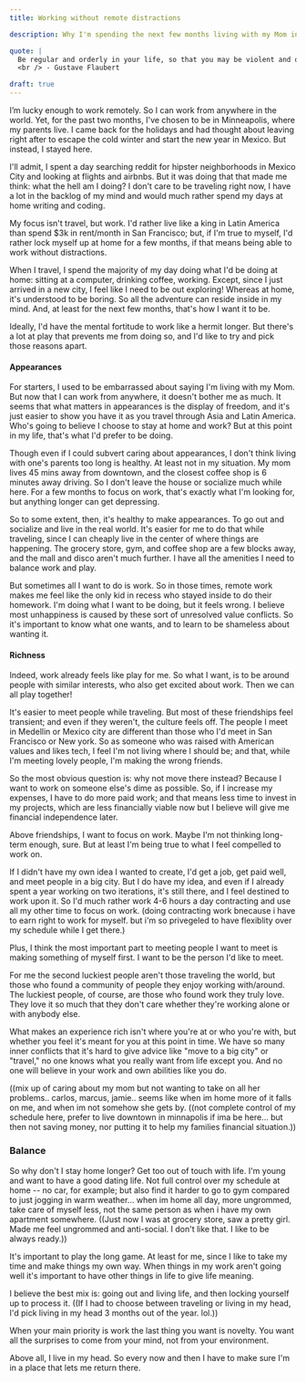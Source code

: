 ```yaml
---
title: Working without remote distractions

description: Why I'm spending the next few months living with my Mom instead of traveling the world.

quote: |
  Be regular and orderly in your life, so that you may be violent and original in your work.
  <br /> - Gustave Flaubert

draft: true
---
```


I’m lucky enough to work remotely. So I can work from anywhere in the world. Yet, for the past two months, I've chosen to be in Minneapolis, where my parents live. I came back for the holidays and had thought about leaving right after to escape the cold winter and start the new year in Mexico. But instead, I stayed here.

I'll admit, I spent a day searching reddit for hipster neighborhoods in Mexico City and looking at flights and airbnbs. But it was doing that that made me think: what the hell am I doing? I don't care to be traveling right now, I have a lot in the backlog of my mind and would much rather spend my days at home writing and coding.

My focus isn't travel, but work. I'd rather live like a king in Latin America than spend $3k in rent/month in San Francisco; but, if I'm true to myself, I'd rather lock myself up at home for a few months, if that means being able to work without distractions.

When I travel, I spend the majority of my day doing what I'd be doing at home: sitting at a computer, drinking coffee, working. Except, since I just arrived in a new city, I feel like I need to be out exploring! Whereas at home, it's understood to be boring. So all the adventure can reside inside in my mind. And, at least for the next few months, that's how I want it to be.

Ideally, I'd have the mental fortitude to work like a hermit longer. But there's a lot at play that prevents me from doing so, and I'd like to try and pick those reasons apart.

#### Appearances

For starters, I used to be embarrassed about saying I'm living with my Mom. But now that I can work from anywhere, it doesn't bother me as much. It seems that what matters in appearances is the display of freedom, and it's just easier to show you have it as you travel through Asia and Latin America. Who's going to believe I choose to stay at home and work? But at this point in my life, that's what I'd prefer to be doing.

Though even if I could subvert caring about appearances, I don't think living with one's parents too long is healthy. At least not in my situation. My mom lives 45 mins away from downtown, and the closest coffee shop is 6 minutes away driving. So I don't leave the house or socialize much while here. For a few months to focus on work, that's exactly what I'm looking for, but anything longer can get depressing.

So to some extent, then, it's healthy to make appearances. To go out and socialize and live in the real world. It's easier for me to do that while traveling, since I can cheaply live in the center of where things are happening. The grocery store, gym, and coffee shop are a few blocks away, and the mall and disco aren't much further. I have all the amenities I need to balance work and play.

But sometimes all I want to do is work. So in those times, remote work makes me feel like the only kid in recess who stayed inside to do their homework. I'm doing what I want to be doing, but it feels wrong. I believe most unhappiness is caused by these sort of unresolved value conflicts. So it's important to know what one wants, and to learn to be shameless about wanting it.

#### Richness

Indeed, work already feels like play for me. So what I want, is to be around people with similar interests, who also get excited about work. Then we can all play together!

It's easier to meet people while traveling. But most of these friendships feel transient; and even if they weren't, the culture feels off. The people I meet in Medellin or Mexico city are different than those who I'd meet in San Francisco or New york. So as someone who was raised with American values and likes tech, I feel I'm not living where I should be; and that, while I'm meeting lovely people, I'm making the wrong friends.

So the most obvious question is: why not move there instead? Because I want to work on someone else's dime as possible. So, if I increase my expenses, I have to do more paid work; and that means less time to invest in my projects, which are less financially viable now but I believe will give me financial independence later.

Above friendships, I want to focus on work. Maybe I'm not thinking long-term enough, sure. But at least I'm being true to what I feel compelled to work on.

If I didn't have my own idea I wanted to create, I'd get a job, get paid well, and meet people in a big city. But I do have my idea, and even if I already spent a year working on two iterations, it's still there, and I feel destined to work upon it. So I'd much rather work 4-6 hours a day contracting and use all my other time to focus on work.
(doing contracting work bnecause i have to earn right to work for myself. but i'm  so privegeled to have flexiblity over my schedule while I get there.)

Plus, I think the most important part to meeting people I want to meet is making something of myself first. I want to be the person I'd like to meet.

For me the second luckiest people aren't those traveling the world, but those who found a community of people they enjoy working with/around. The luckiest people, of course, are those who found work they truly love. They love it so much that they don't care whether they're working alone or with anybody else.

What makes an experience rich isn't where you're at or who you're with, but whether you feel it's meant for you at this point in time. We have so many inner conflicts that it's hard to give advice like "move to a big city" or "travel," no one knows what you really want from life except you. And no one will believe in your work and own abilities like you do.

((mix up of caring about my mom but not wanting to take on all her problems.. carlos, marcus, jamie.. seems like when im home more of it falls on me, and when im not somehow she gets by.
((not complete control of my schedule here, prefer to live downtown in minnapolis if ima be here... but then not saving money, nor putting it to help my families financial situation.))

### Balance

So why don't I stay home longer? Get too out of touch with life. I'm young and want to have a good dating life. Not full control over my schedule at home -- no car, for example; but also find it harder to go to gym compared to just jogging in warm weather... when im home all day, more ungrommed, take care of myself less, not the same person as when i have my own apartment somewhere. ((Just now I was at grocery store, saw a pretty girl. Made me feel ungrommed and anti-social. I don't like that. I like to be always ready.))

It's important to play the long game. At least for me, since I like to take my time and make things my own way. When things in my work aren't going well it's important to have other things in life to give life meaning.

I believe the best mix is: going out and living life, and then locking yourself up to process it.
((If I had to choose between traveling or living in my head, I'd pick living in my head 3 months out of the year. lol.))

 
When your main priority is work the last thing you want is novelty. You want all the surprises to come from your mind, not from your environment.


Above all, I live in my head. So every now and then I have to make sure I'm in a place that lets me return there.
